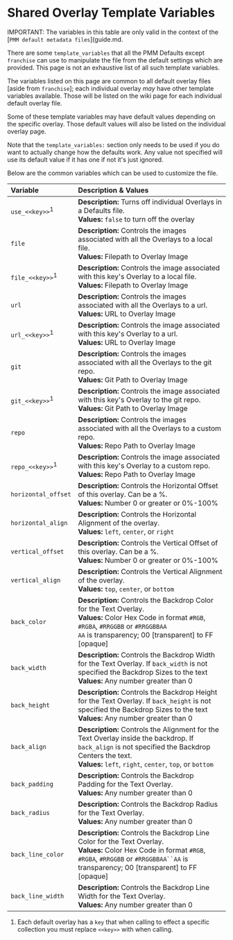 # Shared Overlay Template Variables

IMPORTANT: The variables in this table are only valid in the context of the [`PMM default metadata files`](guide.md.

There are some `template_variables` that all the PMM Defaults except `franchise` can use to manipulate the file from the default settings which are provided.   This page is not an exhaustive list of all such template variables.

The variables listed on this page are common to all default overlay files [aside from `franchise`]; each individual overlay *may* have other template variables available.  Those will be listed on the wiki page for each individual default overlay file.

Some of these template variables may have default values depending on the specific overlay.  Those default values will also be listed on the individual overlay page.

Note that the `template_variables:` section only needs to be used if you do want to actually change how the defaults work. Any value not specified will use its default value if it has one if not it's just ignored.

Below are the common variables which can be used to customize the file.

| Variable                   | Description & Values                                                                                                                                                                                                                  |
|:---------------------------|:--------------------------------------------------------------------------------------------------------------------------------------------------------------------------------------------------------------------------------------|
| `use_<<key>>`<sup>1</sup>  | **Description:** Turns off individual Overlays in a Defaults file.<br>**Values:** `false` to turn off the overlay                                                                                                                     |
| `file`                     | **Description:** Controls the images associated with all the Overlays to a local file.<br>**Values:** Filepath to Overlay Image                                                                                                       |
| `file_<<key>>`<sup>1</sup> | **Description:** Controls the image associated with this key's Overlay to a local file.<br>**Values:** Filepath to Overlay Image                                                                                                      |
| `url`                      | **Description:** Controls the images associated with all the Overlays to a url.<br>**Values:** URL to Overlay Image                                                                                                                   |
| `url_<<key>>`<sup>1</sup>  | **Description:** Controls the image associated with this key's Overlay to a url.<br>**Values:** URL to Overlay Image                                                                                                                  |
| `git`                      | **Description:** Controls the images associated with all the Overlays to the git repo.<br>**Values:** Git Path to Overlay Image                                                                                                       |
| `git_<<key>>`<sup>1</sup>  | **Description:** Controls the image associated with this key's Overlay to the git repo.<br>**Values:** Git Path to Overlay Image                                                                                                      |
| `repo`                     | **Description:** Controls the images associated with all the Overlays to a custom repo.<br>**Values:** Repo Path to Overlay Image                                                                                                     |
| `repo_<<key>>`<sup>1</sup> | **Description:** Controls the image associated with this key's Overlay to a custom repo.<br>**Values:** Repo Path to Overlay Image                                                                                                    |
| `horizontal_offset`        | **Description:** Controls the Horizontal Offset of this overlay. Can be a %.<br>**Values:** Number 0 or greater or 0%-100%                                                                                                            |
| `horizontal_align`         | **Description:** Controls the Horizontal Alignment of the overlay.<br>**Values:** `left`, `center`, or `right`                                                                                                                        |
| `vertical_offset`          | **Description:** Controls the Vertical Offset of this overlay. Can be a %.<br>**Values:** Number 0 or greater or 0%-100%                                                                                                              |
| `vertical_align`           | **Description:** Controls the Vertical Alignment of the overlay.<br>**Values:** `top`, `center`, or `bottom`                                                                                                                          |
| `back_color`               | **Description:** Controls the Backdrop Color for the Text Overlay.<br>**Values:** Color Hex Code in format `#RGB`, `#RGBA`, `#RRGGBB` or `#RRGGBBAA`<br>`AA` is transparency; 00 [transparent] to FF [opaque]                         |
| `back_width`               | **Description:** Controls the Backdrop Width for the Text Overlay. If `back_width` is not specified the Backdrop Sizes to the text<br>**Values:** Any number greater than 0                                                           |
| `back_height`              | **Description:** Controls the Backdrop Height for the Text Overlay. If `back_height` is not specified the Backdrop Sizes to the text<br>**Values:** Any number greater than 0                                                         |
| `back_align`               | **Description:** Controls the Alignment for the Text Overlay inside the backdrop. If `back_align` is not specified the Backdrop Centers the text.<br>**Values:** `left`, `right`, `center`, `top`, or `bottom`                        |
| `back_padding`             | **Description:** Controls the Backdrop Padding for the Text Overlay.<br>**Values:** Any number greater than 0                                                                                                                         |
| `back_radius`              | **Description:** Controls the Backdrop Radius for the Text Overlay.<br>**Values:** Any number greater than 0                                                                                                                          |
| `back_line_color`          | **Description:** Controls the Backdrop Line Color for the Text Overlay.<br>**Values:** Color Hex Code in format `#RGB`, `#RGBA`, `#RRGGBB` or `#RRGGBBAA``AA` is transparency; 00 [transparent] to FF [opaque]                        |
| `back_line_width`          | **Description:** Controls the Backdrop Line Width for the Text Overlay.<br>**Values:** Any number greater than 0                                                                                                                      |

1. Each default overlay has a `key` that when calling to effect a specific collection you must replace `<<key>>` with when calling.
